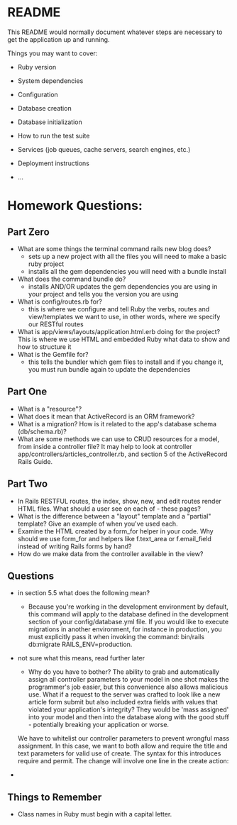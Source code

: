 # README

This README would normally document whatever steps are necessary to get the
application up and running.

Things you may want to cover:

* Ruby version

* System dependencies

* Configuration

* Database creation

* Database initialization

* How to run the test suite

* Services (job queues, cache servers, search engines, etc.)

* Deployment instructions

* ...


# Homework Questions:

## Part Zero
- What are some things the terminal command rails new blog does?
  - sets up a new project with all the files you will need to make a basic ruby project
  - installs all the gem dependencies you will need with a bundle install
- What does the command bundle do?
  - installs AND/OR updates the gem dependencies you are using in your project and tells you the version you are using
- What is config/routes.rb for?
  - this is where we configure and tell Ruby the verbs, routes and view/templates we want to use, in other words, where we specify our RESTful routes
- What is app/views/layouts/application.html.erb doing for the project?
  This is where we use HTML and embedded Ruby what data to show and how to structure it
- What is the Gemfile for?
  - this tells the bundler which gem files to install and if you change it, you must run bundle again to update the dependencies

## Part One
- What is a "resource"?
- What does it mean that ActiveRecord is an ORM framework?
- What is a migration? How is it related to the app's database schema (db/schema.rb)?
- What are some methods we can use to CRUD resources for a model, from inside a controller file? It may help to look at controller app/controllers/articles_controller.rb, and section 5 of the ActiveRecord Rails Guide.

## Part Two
- In Rails RESTFUL routes, the index, show, new, and edit routes render HTML files. What should a user see on each of - these pages?
- What is the difference between a "layout" template and a "partial" template? Give an example of when you've used each.
- Examine the HTML created by a form_for helper in your code. Why should we use form_for and helpers like f.text_area or f.email_field instead of writing Rails forms by hand?
- How do we make data from the controller available in the view?

## Questions
- in section 5.5 what does the following mean?
  - Because you're working in the development environment by default, this command will apply to the database defined in the development section of your config/database.yml file. If you would like to execute migrations in another environment, for instance in production, you must explicitly pass it when invoking the command: bin/rails db:migrate RAILS_ENV=production.
- not sure what this means, read further later
  - Why do you have to bother? The ability to grab and automatically assign all controller parameters to your model in one shot makes the programmer's job easier, but this convenience also allows malicious use. What if a request to the server was crafted to look like a new article form submit but also included extra fields with values that violated your application's integrity? They would be 'mass assigned' into your model and then into the database along with the good stuff - potentially breaking your application or worse.

  We have to whitelist our controller parameters to prevent wrongful mass assignment. In this case, we want to both allow and require the title and text parameters for valid use of create. The syntax for this introduces require and permit. The change will involve one line in the create action:
- 

## Things to Remember
- Class names in Ruby must begin with a capital letter.
